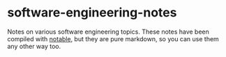 # software-engineering-notes

Notes on various software engineering topics. These notes have been compiled with [notable](https://github.com/notable/notable), but they are pure markdown, so you can use them any other way too.
